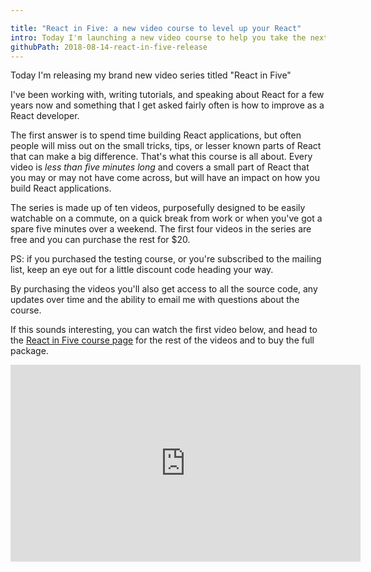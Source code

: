 ```yaml
---

title: "React in Five: a new video course to level up your React"
intro: Today I'm launching a new video course to help you take the next step learning React.
githubPath: 2018-08-14-react-in-five-release
---
```


Today I'm releasing my brand new video series titled "React in Five"

I've been working with, writing tutorials, and speaking about React for a few
years now and something that I get asked fairly often is how to improve as a
React developer.

The first answer is to spend time building React applications, but often people
will miss out on the small tricks, tips, or lesser known parts of React that can
make a big difference. That's what this course is all about. Every video is
_less than five minutes long_ and covers a small part of React that you may or
may not have come across, but will have an impact on how you build React
applications.

The series is made up of ten videos, purposefully designed to be easily
watchable on a commute, on a quick break from work or when you've got a spare
five minutes over a weekend. The first four videos in the series are free and
you can purchase the rest for $20.

PS: if you purchased the testing course, or you're subscribed to the mailing
list, keep an eye out for a little discount code heading your way.

By purchasing the videos you'll also get access to all the source code, any
updates over time and the ability to email me with questions about the course.

If this sounds interesting, you can watch the first video below, and head to the
[React in Five course page](/react-in-five) for the rest of the videos and to
buy the full package.

<iframe width="560" height="315" src="https://www.youtube.com/embed/8gwpTaCDDzg" frameborder="0" allow="autoplay; encrypted-media" allowfullscreen></iframe>
